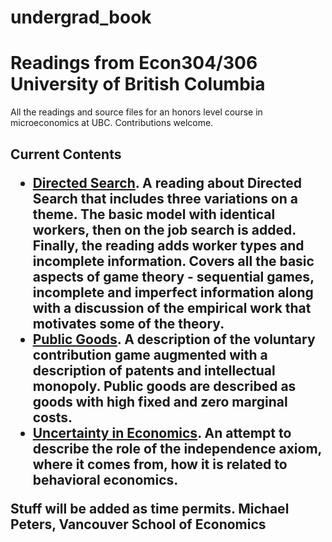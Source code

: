 # undergrad_book
<h1>Readings from Econ304/306 University of British Columbia</h1>
All the readings and source files for an honors level course in microeconomics at UBC.
Contributions welcome.
<h2>Current Contents</a>
<ul>
<li><a href="https://github.com/michaelpetersubc/undergrad_book/tree/master/directed_search">Directed Search</a>.  A reading about Directed Search that
includes three variations on a theme.  The basic model with identical workers, then on the job search is added.  Finally, the reading adds
worker types and incomplete information.  Covers all the basic aspects of game theory - sequential games, incomplete and imperfect information
along with a discussion of the empirical work that motivates some of the theory.
<li><a href="https://github.com/michaelpetersubc/undergrad_book/tree/master/public_goods">Public Goods</a>.  A description of the voluntary
contribution game augmented with a description of patents and intellectual monopoly.  Public goods are described as goods with high fixed
and zero marginal costs.
<li><a href="https://github.com/michaelpetersubc/undergrad_book/tree/master/undergrad_uncertainty">Uncertainty in Economics</a>. An attempt to describe the
role of the independence axiom, where it comes from, how it is related to behavioral economics.
</ul>
Stuff will be added as time permits.
Michael Peters, Vancouver School of Economics
